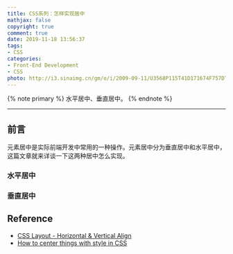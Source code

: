 ```yaml
---
title: CSS系列：怎样实现居中
mathjax: false
copyright: true
comment: true
date: 2019-11-18 13:56:37
tags:
- CSS
categories:
- Front-End Development
- CSS
photo: http://i3.sinaimg.cn/gm/o/i/2009-09-11/U3568P115T41D171674F757DT20091010175322.jpg
---
```


{% note primary %}
水平居中、垂直居中。
{% endnote %}

<!-- more -->

---

## 前言

元素居中是实际前端开发中常用的一种操作。元素居中分为垂直居中和水平居中，这篇文章就来详谈一下这两种居中怎么实现。


### 水平居中


### 垂直居中

## Reference

- [CSS Layout - Horizontal & Vertical Align](https://www.w3schools.com/css/css_align.asp)
- [How to center things with style in CSS](https://www.freecodecamp.org/news/how-to-center-things-with-style-in-css-dc87b7542689/)
